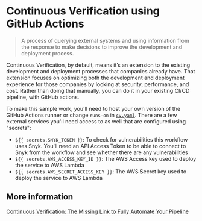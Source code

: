 # Continuous Verification using GitHub Actions

> A process of querying external systems and using information from the response to make decisions to improve the development and deployment process.

Continuous Verification, by default, means it’s an extension to the existing development and deployment processes that companies already have. That extension focuses on optimizing both the development and deployment experience for those companies by looking at security, performance, and cost. Rather than doing that manually, you can do it in your existing CI/CD pipeline, with GitHub actions.

To make this sample work, you'll need to host your own version of the GitHub Actions runner or change `runs-on` in [`cv.yaml`](./cv.yaml). There are a few external services you'll need access to as well that are configured using "secrets":

* `${{ secrets.SNYK_TOKEN }}`: To check for vulnerabilities this workflow uses Snyk. You'll need an API Access Token to be able to connect to Snyk from the workflow and see whether there are any vulnerabilities
* `${{ secrets.AWS_ACCESS_KEY_ID }}`: The AWS Access key used to deploy the service to AWS Lambda
* `${{ secrets.AWS_SECRET_ACCESS_KEY }}`: The AWS Secret key used to deploy the service to AWS Lambda

## More information

[Continuous Verification: The Missing Link to Fully Automate Your Pipeline](https://thenewstack.io/continuous-verification-the-missing-link-to-fully-automate-your-pipeline/)